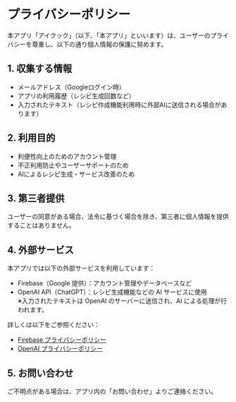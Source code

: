 # プライバシーポリシー

本アプリ「アイクック」（以下、「本アプリ」といいます）は、ユーザーのプライバシーを尊重し、以下の通り個人情報の保護に努めます。

## 1. 収集する情報
- メールアドレス（Googleログイン時）
- アプリの利用履歴（レシピ生成回数など）
- 入力されたテキスト（レシピ作成機能利用時に外部AIに送信される場合があります）

## 2. 利用目的
- 利便性向上のためのアカウント管理
- 不正利用防止やユーザーサポートのため
- AIによるレシピ生成・サービス改善のため

## 3. 第三者提供
ユーザーの同意がある場合、法令に基づく場合を除き、第三者に個人情報を提供することはありません。

## 4. 外部サービス
本アプリでは以下の外部サービスを利用しています：

- Firebase（Google 提供）：アカウント管理やデータベースなど
- OpenAI API（ChatGPT）：レシピ生成機能などの AI サービスに使用  
  ※入力されたテキストは OpenAI のサーバーに送信され、AI による処理が行われます。

詳しくは以下をご参照ください：

- [Firebase プライバシーポリシー](https://firebase.google.com/support/privacy?hl=ja)  
- [OpenAI プライバシーポリシー](https://openai.com/policies/privacy-policy)

## 5. お問い合わせ
ご不明点がある場合は、アプリ内の「お問い合わせ」よりご連絡ください。
